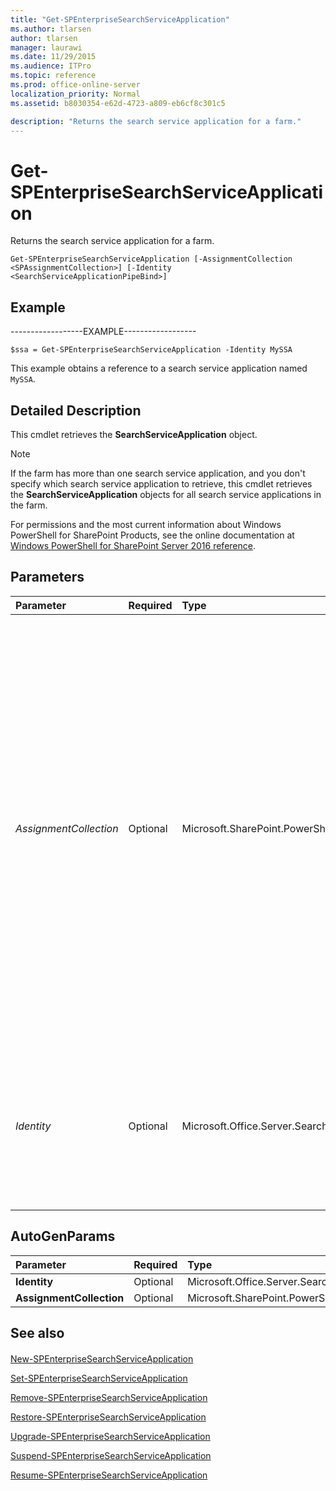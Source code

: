 ```yaml
---
title: "Get-SPEnterpriseSearchServiceApplication"
ms.author: tlarsen
author: tlarsen
manager: laurawi
ms.date: 11/29/2015
ms.audience: ITPro
ms.topic: reference
ms.prod: office-online-server
localization_priority: Normal
ms.assetid: b8030354-e62d-4723-a809-eb6cf8c301c5

description: "Returns the search service application for a farm."
---
```


# Get-SPEnterpriseSearchServiceApplication

Returns the search service application for a farm.
  
```
Get-SPEnterpriseSearchServiceApplication [-AssignmentCollection <SPAssignmentCollection>] [-Identity <SearchServiceApplicationPipeBind>]

```

## Example

------------------EXAMPLE------------------
  
```
$ssa = Get-SPEnterpriseSearchServiceApplication -Identity MySSA
```

This example obtains a reference to a search service application named  `MySSA`.
  
## Detailed Description

This cmdlet retrieves the **SearchServiceApplication** object. 
  
> [!NOTE]
> If the farm has more than one search service application, and you don't specify which search service application to retrieve, this cmdlet retrieves the **SearchServiceApplication** objects for all search service applications in the farm. 
  
For permissions and the most current information about Windows PowerShell for SharePoint Products, see the online documentation at [Windows PowerShell for SharePoint Server 2016 reference](https://go.microsoft.com/fwlink/p/?LinkId=671715). 
  
## Parameters

|**Parameter**|**Required**|**Type**|**Description**|
|:-----|:-----|:-----|:-----|
| _AssignmentCollection_ <br/> |Optional  <br/> |Microsoft.SharePoint.PowerShell.SPAssignmentCollection  <br/> |Manages objects for the purpose of proper disposal. Use of objects, such as **SPWeb** or **SPSite**, can use large amounts of memory and use of these objects in Windows PowerShell scripts requires proper memory management. Using the **SPAssignment** object, you can assign objects to a variable and dispose of the objects after they are needed to free up memory. When **SPWeb**, **SPSite**, or **SPSiteAdministration** objects are used, the objects are automatically disposed of if an assignment collection or the **Global** parameter is not used.  <br/> > [!NOTE]> When the **Global** parameter is used, all objects are contained in the global store. If objects are not immediately used, or disposed of by using the **Stop-SPAssignment** command, an out-of-memory scenario can occur.           |
| _Identity_ <br/> |Optional  <br/> |Microsoft.Office.Server.Search.Cmdlet.SearchServiceApplicationPipeBind  <br/> |Specifies the search service application to retrieve.  <br/> The type must be a valid GUID, in the form 12345678-90ab-cdef-1234-567890bcdefgh, a valid name of a search service application (for example, MySearchApp); or an instance of a valid **SearchServiceApplication** object.  <br/> |
   
## AutoGenParams

|**Parameter**|**Required**|**Type**|**Description**|
|:-----|:-----|:-----|:-----|
|**Identity** <br/> |Optional  <br/> |Microsoft.Office.Server.Search.Cmdlet.SearchServiceApplicationPipeBind  <br/> ||
|**AssignmentCollection** <br/> |Optional  <br/> |Microsoft.SharePoint.PowerShell.SPAssignmentCollection  <br/> ||
   
## See also

#### 

[New-SPEnterpriseSearchServiceApplication](new-spenterprisesearchserviceapplication.md)
  
[Set-SPEnterpriseSearchServiceApplication](set-spenterprisesearchserviceapplication.md)
  
[Remove-SPEnterpriseSearchServiceApplication](remove-spenterprisesearchserviceapplication.md)
  
[Restore-SPEnterpriseSearchServiceApplication](restore-spenterprisesearchserviceapplication.md)
  
[Upgrade-SPEnterpriseSearchServiceApplication](upgrade-spenterprisesearchserviceapplication.md)
  
[Suspend-SPEnterpriseSearchServiceApplication](suspend-spenterprisesearchserviceapplication.md)
  
[Resume-SPEnterpriseSearchServiceApplication](resume-spenterprisesearchserviceapplication.md)


